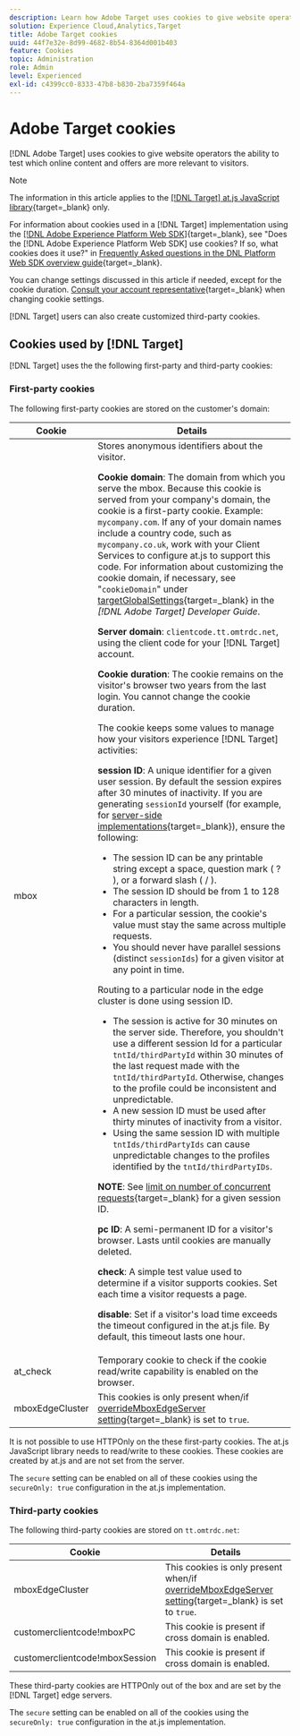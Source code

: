 ```yaml
---
description: Learn how Adobe Target uses cookies to give website operators the ability to test which online content and offers are more relevant to visitors.
solution: Experience Cloud,Analytics,Target
title: Adobe Target cookies 
uuid: 44f7e32e-8d99-4682-8b54-8364d001b403
feature: Cookies
topic: Administration
role: Admin
level: Experienced
exl-id: c4399cc0-8333-47b8-b830-2ba7359f464a
---
```

# Adobe Target cookies

[!DNL Adobe Target] uses cookies to give website operators the ability to test which online content and offers are more relevant to visitors.

>[!NOTE]
>
>The information in this article applies to the [[!DNL Target] at.js JavaScript library](https://experienceleague.adobe.com/docs/target-dev/developer/client-side/at-js-implementation/functions-overview/targetglobalsettings.html){target=_blank} only.
>
>For information about cookies used in a [!DNL Target] implementation using the [[!DNL Adobe Experience Platform Web SDK]](https://experienceleague.adobe.com/docs/experience-platform/edge/home.html){target=_blank}, see "Does the [!DNL Adobe Experience Platform Web SDK] use cookies? If so, what cookies does it use?" in [Frequently Asked questions in the DNL Platform Web SDK overview guide](https://experienceleague.adobe.com/docs/experience-platform/edge/web-sdk-faq.html){target=_blank}.
>
>You can change settings discussed in this article if needed, except for the cookie duration. [Consult your account representative](https://experienceleague.adobe.com/docs/target/using/cmp-resources-and-contact-information.html){target=_blank} when changing cookie settings.
>
>[!DNL Target] users can also create customized third-party cookies.

## Cookies used by [!DNL Target]

[!DNL Target] uses the the following first-party and third-party cookies:

### First-party cookies

The following first-party cookies are stored on the customer's domain:

|Cookie|Details|
| --- | --- |
|mbox|Stores anonymous identifiers about the visitor.<P>**Cookie domain**: The domain from which you serve the mbox. Because this cookie is served from your company's domain, the cookie is a first-party cookie. Example: `mycompany.com`. If any of your domain names include a country code, such as `mycompany.co.uk`, work with your Client Services to configure at.js to support this code. For information about customizing the cookie domain, if necessary, see "`cookieDomain`" under [targetGlobalSettings](https://experienceleague.adobe.com/docs/target-dev/developer/client-side/at-js-implementation/functions-overview/targetglobalsettings.html){target=_blank} in the *[!DNL Adobe Target] Developer Guide*.<P>**Server domain**: `clientcode.tt.omtrdc.net`, using the client code for your [!DNL Target] account.<P>**Cookie duration**: The cookie remains on the visitor's browser two years from the last login. You cannot change the cookie duration.<P>The cookie keeps some values to manage how your visitors experience [!DNL Target] activities:<P>**session ID**: A unique identifier for a given user session. By default the session expires after 30 minutes of inactivity. If you are generating `sessionId` yourself (for example, for [server-side implementations](https://experienceleague.adobe.com/docs/target-dev/developer/server-side/server-side-overview.html){target=_blank}), ensure the following:<ul><li>The session ID can be any printable string except a space, question mark ( ? ), or a forward slash ( / ).</li><li>The session ID should be from 1 to 128 characters in length.</li><li>For a particular session, the cookie's value must stay the same across multiple requests.</li><li>You should never have parallel sessions (distinct `sessionIds`) for a given visitor at any point in time.</li></ul>Routing to a particular node in the edge cluster is done using session ID.<ul><li>The session is active for 30 minutes on the server side. Therefore, you shouldn't use a different session Id for a particular `tntId/thirdPartyId` within 30 minutes of the last request made with the `tntId/thirdPartyId`. Otherwise, changes to the profile could be inconsistent and unpredictable.</li><li>A new session ID must be used after thirty minutes of inactivity from a visitor.</li><li>Using the same session ID with multiple `tntIds/thirdPartyIds` can cause unpredictable changes to the profiles identified by the `tntId/thirdPartyIDs`.</li></ul>**NOTE**: See [limit on number of concurrent requests](https://experienceleague.adobe.com/docs/target/using/troubleshoot/target-limits.html?lang=en#content-delivery){target=_blank} for a given session ID.<P>**pc ID**: A semi-permanent ID for a visitor's browser. Lasts until cookies are manually deleted.<P>**check**: A simple test value used to determine if a visitor supports cookies. Set each time a visitor requests a page.<P>**disable**: Set if a visitor's load time exceeds the timeout configured in the at.js file. By default, this timeout lasts one hour.|
|at_check|Temporary cookie to check if the cookie read/write capability is enabled on the browser.|
|mboxEdgeCluster|This cookies is only present when/if [overrideMboxEdgeServer setting](https://experienceleague.adobe.com/docs/target-dev/developer/client-side/at-js-implementation/functions-overview/targetglobalsettings.html){target=_blank} is set to `true`.|

It is not possible to use HTTPOnly on the these first-party cookies. The at.js JavaScript library needs to read/write to these cookies. These cookies are created by at.js and are not set from the server.

The `secure` setting can be enabled on all of these cookies using the `secureOnly: true` configuration in the at.js implementation.

### Third-party cookies

The following third-party cookies are stored on `tt.omtrdc.net`:

|Cookie|Details|
| --- | --- |
|mboxEdgeCluster|This cookies is only present when/if [overrideMboxEdgeServer setting](https://experienceleague.adobe.com/docs/target-dev/developer/client-side/at-js-implementation/functions-overview/targetglobalsettings.html){target=_blank} is set to `true`.|
|customerclientcode!mboxPC|This cookie is present if cross domain is enabled.|
|customerclientcode!mboxSession|This cookie is present if cross domain is enabled.|

These third-party cookies are HTTPOnly out of the box and are set by the [!DNL Target] edge servers.

The `secure` setting can be enabled on all of the cookies using the `secureOnly: true` configuration in the at.js implementation.